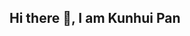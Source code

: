 ## Hi there 👋, I am Kunhui Pan

<!--
**KunhuiPan/KunhuiPan** is a ✨ _special_ ✨ repository because its `README.md` (this file) appears on your GitHub profile.

Here are some ideas to get you started:

- 🔭 I’m currently working on Machine Learning.
- 🌱 I’m currently learning Deep Learning.

I would like to hear feedback from you 😄

📫 How to reach me: nina-khpan@outlook.com

- 😄 Pronouns: ...
- ⚡ Fun fact: ...
-->
